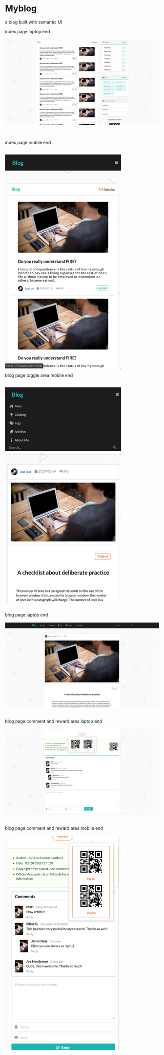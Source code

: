 # Myblog
a blog built with semantic UI<br>



index page laptop end<br><br>
![image](https://github.com/junluo1/Myblog/blob/master/Demo/index_page_laptop_end.png)

<br>
<p>index page mobile end</p><br>
<img src="https://github.com/junluo1/Myblog/blob/master/Demo/index_page_mobile_end.png" width = "380" alt="index page mobile end" align="center"/>
<br>
<p>blog page toggle area mobile end</p><br>
<img src="https://github.com/junluo1/Myblog/blob/master/Demo/index_page_mobile_end_toggle.png" width = "380" alt="index page mobile end" align="center"/>

<br>blog page laptop end<br><br>
![image](https://github.com/junluo1/Myblog/blob/master/Demo/blog_page_laptop_end.png)

<br>blog page comment and reward area laptop end<br><br>
![image](https://github.com/junluo1/Myblog/blob/master/Demo/blog_page_comment_reward_deaktop_end.png)

<br>blog page comment and reward area mobile end<br><br>
<img src="https://github.com/junluo1/Myblog/blob/master/Demo/blog_page_comment_reward_mobile_end.png" width = "380" alt="index page mobile end" align="center"/>



